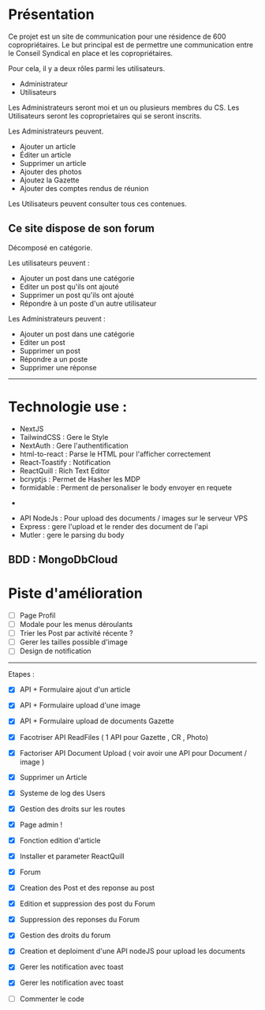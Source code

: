 
# Présentation

Ce projet est un site de communication pour une résidence de 600 copropriétaires.
Le but principal est de permettre une communication entre le Conseil Syndical en place et les copropriétaires.

Pour cela, il y a deux rôles parmi les utilisateurs.
- Administrateur
- Utilisateurs

Les Administrateurs seront moi et un ou plusieurs membres du CS.
Les Utilisateurs seront les coproprietaires qui se seront inscrits.


Les Administrateurs peuvent.
- Ajouter un article
- Éditer un article
- Supprimer un article
- Ajouter des photos
- Ajoutez la Gazette
- Ajouter des comptes rendus de réunion


Les Utilisateurs peuvent consulter tous ces contenues.

## Ce site dispose de son forum

Décomposé en catégorie.

Les utilisateurs peuvent :
- Ajouter un post dans une catégorie
- Editer un post qu'ils ont ajouté
- Supprimer un post qu'ils ont ajouté
- Répondre à un poste d'un autre utilisateur

Les Administrateurs peuvent :
- Ajouter un post dans une catégorie
- Editer un post 
- Supprimer un post 
- Répondre a un poste 
- Supprimer une réponse

---

# Technologie use :

- NextJS
- TailwindCSS : Gere le Style
- NextAuth : Gere l'authentification
- html-to-react : Parse le HTML pour l'afficher correctement
- React-Toastify : Notification
- ReactQuill : Rich Text Editor
- bcryptjs : Permet de Hasher les MDP
- formidable : Perment de personaliser le body envoyer en requete

+

- API NodeJs : Pour upload des documents / images sur le serveur VPS
- Express : gere l'upload et le render des document de l'api
- Mutler : gere le parsing du body

BDD : MongoDbCloud
---
# Piste d'amélioration
- [ ] Page Profil 
- [ ] Modale pour les menus déroulants 
- [ ] Trier les Post par activité récente ?
- [ ] Gerer les tailles possible d'image
- [ ] Design de notification

--------
Etapes :
- [x] API + Formulaire ajout d'un article
- [x] API + Formulaire upload d'une image
- [x] API + Formulaire upload de documents Gazette
- [x] Facotriser API ReadFiles ( 1 API pour Gazette , CR , Photo)
- [x] Factoriser API Document Upload ( voir avoir une API pour Document / image )
- [x] Supprimer un Article
- [x] Systeme de log des Users
- [x] Gestion des droits sur les routes
- [x] Page admin !
- [x] Fonction edition d'article
- [x] Installer et parameter ReactQuill
- [x] Forum
- [x] Creation des Post et des reponse au post
- [x] Edition et suppression des post du Forum
- [x] Suppression des reponses du Forum
- [x] Gestion des droits du forum
- [x] Creation et deploiment d'une API nodeJS pour upload les documents
- [x] Gerer les notification avec toast
- [x] Gerer les notification avec toast
- [ ] Commenter le code


